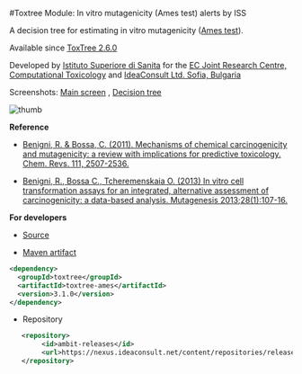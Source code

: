 #Toxtree Module: In vitro mutagenicity (Ames test) alerts by ISS 

 A decision tree for estimating in vitro mutagenicity ([Ames test](https://en.wikipedia.org/wiki/Ames_test)).
 
Available since [ToxTree 2.6.0](./download.html#Toxtree-v2.6.0)
 
Developed by [Istituto Superiore di Sanita](http://www.iss.it) for the [EC Joint Research Centre, Computational Toxicology](https://ec.europa.eu/jrc/en/scientific-tool/toxtree-tool) and [IdeaConsult Ltd. Sofia, Bulgaria](https://www.ideaconsult.net) 
  
Screenshots: [Main screen](./images/ames/screen.jpg) , [Decision tree](./images/ames/tree.jpg)

![thumb](images/ames/thumb.jpg)

  
**Reference**

- [Benigni, R. & Bossa, C. (2011). Mechanisms of chemical carcinogenicity and mutagenicity: a review with implications for predictive toxicology. Chem. Revs. 111, 2507-2536.](https://pubs.acs.org/doi/10.1021/cr100222q) 

- [Benigni, R., Bossa C., Tcheremenskaia O. (2013) In vitro cell transformation assays for an integrated, alternative assessment of carcinogenicity: a data-based analysis. Mutagenesis 2013;28(1):107-16.](https://www.ncbi.nlm.nih.gov/pubmed/23132285)


**For developers**
 
- [Source](https://sourceforge.net/p/toxtree/git/ci/master/tree/toxtree/toxtree-plugins/toxtree-ames) 

- [Maven artifact](http://maven.apache.org/) 
   		
```xml 		
<dependency>
  <groupId>toxtree</groupId>
  <artifactId>toxtree-ames</artifactId>
  <version>3.1.0</version>
</dependency>
```

- Repository

```xml
   <repository>
        <id>ambit-releases</id>
        <url>https://nexus.ideaconsult.net/content/repositories/releases</url>
   </repository>
``` 

